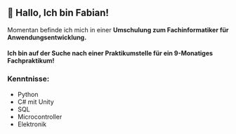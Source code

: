  ## 👋 Hallo, Ich bin Fabian!

 Momentan befinde ich mich in einer **Umschulung zum Fachinformatiker für Anwendungsentwicklung.**

 #### Ich bin auf der Suche nach einer Praktikumstelle für ein 9-Monatiges Fachpraktikum!

### Kenntnisse:
- Python
- C# mit Unity
- SQL
- Microcontroller
- Elektronik
